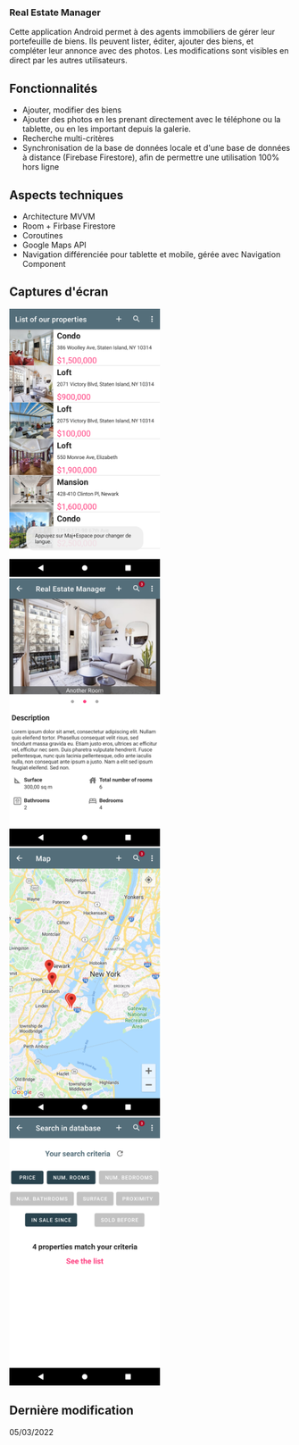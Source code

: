 ### Real Estate Manager

Cette application Android permet à des agents immobiliers de gérer leur portefeuille de biens. Ils peuvent lister, éditer, ajouter des biens, et compléter leur 
annonce avec des photos. Les modifications sont visibles en direct par les autres utilisateurs.

## Fonctionnalités

- Ajouter, modifier des biens
- Ajouter des photos en les prenant directement avec le téléphone ou la tablette, ou en les important depuis la galerie.
- Recherche multi-critères
- Synchronisation de la base de données locale et d'une base de données à distance (Firebase Firestore), afin de permettre une utilisation 100% hors ligne 

## Aspects techniques

- Architecture MVVM
- Room + Firbase Firestore  
- Coroutines
- Google Maps API
- Navigation différenciée pour tablette et mobile, gérée avec Navigation Component



## Captures d'écran

<img src="app/src/main/assets/screenshot_list.png" style="width:270px;margin-right:15px" />
<img src="app/src/main/assets/screenshot_detail.png" style="width:270px;margin-right:15px" />
<img src="app/src/main/assets/screenshot_map.png" style="width:270px;margin-right:15px" />
<img src="app/src/main/assets/screenshot_search.png" style="width:270px;margin-right:15px" />

## Dernière modification
05/03/2022



